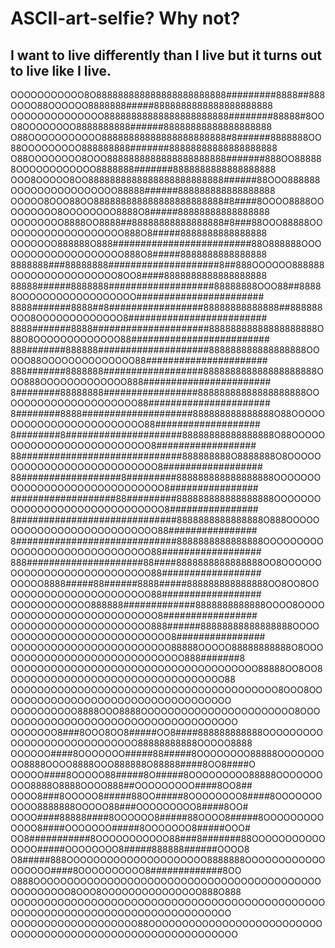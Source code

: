 # ASCII-art-selfie? Why not?
## I want to live differently than I live but it turns out to live like I live.
OOOOOOOOOOO8O888888888888888888888888#########8888##888OOOO88OOOOOO8888888#####8888888888888888888888
OOOOOOOOOOOOOO88888888888888888888888########88888#8OOO8OOOOOOOO8888888888######88888888888888888888
O88OOOOOOOOOOO88888888888888888888888#8######8888888OO88OOOOOOOOO888888888#######88888888888888888888
O88OOOOOOOO8OOO8888888888888888888888#######888OO888888OOOOOOOOOOOO8888888#######8888888888888888888
OOO8OOOOO8OO8888888888888888888888888######88OOO888888OOOOOOOOOOOOOOOO88888######888888888888888888
OOOOO8OOO88OO888888888888888888888888#8####8OOOO8888OOOOOOOOO8OOOOOOOO8888O8#####88888888888888888
OOOOOOOO8888OO8888##88888888888888888#8###88OOO88888OOOOOOOOOOOOOOOOOOO888O8#####8888888888888888
OOOOOOO888888O888#########################88O888888OOOOOOOOOOOOOOOOOOOO888O8#####8888888888888888
8888888###88888888####################8##888OOOOOO888888OOOOOOOOOOOOOOOO8OO8####8888888888888888888
88888######8888888###################88888888OOO88##88888OOOOOOOOOOOOOOOOOO#######################
8888#######8888##8#################88888888888888##888888OOO8OOOOOOOOOOOOO8#########################
8888#######8888#####################88888888888888888888O88O8OOOOOOOOOOOOO88#########################
888#######888888####################888888888888888888OOOOO88OOOOOOOOOOOOOO88######################
888#######8888888##################888888888888888888888OOO888OOOOOOOOOOOOO888#######################
8########88888888#################88888888888888888888OOOOOOOOOOOOOOOOOOOOO88######################
8########8888####################888888888888888O88OOOOOOOOOOOOOOOOOOOOOOOOO88###################
8########8#####################88888888888888888O88OOOOOOOOOOOOOOOOOOOOOOOOOO8##################
88#############################888888888O8888888O8OOOOOOOOOOOOOOOOOOOOOOOOOOO8##################
88##################8#########888888888888888888OOOOOOOOOOOOOOOOOOOOOOOOOOOOOO8################
###################88#########888888888888888888OOOOOOOOOOOOOOOOOOOOOOOOOOOOOO8################
8#############################8888888888888888O888OOOOOOOOOOOOOOOOOOOOOOOOOOO88################
8#############################8888888888888888OOOOOOOOOOOOOOOOOOOOOOOOOOOOOO88##################
888#####################88####8888888888888888OO8OOOOOOOOOOOOOOOOOOOOOOOOOOO88##################
OOOOO8888#####88######8888#####888888888888888OO8OO8OOOOOOOOOOOOOOOOOOOOOOO88##################
OOOOOOOOOOOO888888#############8888888888888OOOO8OOOOOOOOOOOOOOOOOOOOOOOOOO8#################
OOOOOOOOOOOOOOOOOOOOO888######88888888888888888OOOOOOOOOOOOOOOOOOOOOOOOOOOO8################
OOOOOOOOOOOOOOOOOOOOOOOO88888OOOOO88888888888O8OOOOOOOOOOOOOOOOOOOOOOOOOOOOO888#######8
OOOOOOOOOOOOOOOOOOOOOOOOOOOOOOOOOOOOO88888OO8OO8OOOOOOOOOOOOOOOOOOOOOOOOOOOOOOOO88
OOOOOOOOOOOOOOOOOOOOOOOOOOOOOOOOOOOOOOOO8OOO8OOOOOOOOOOOOOOOOOOOOOOOOOOOOOOOOOOO
OOOOOOOOOO8888OOO8888OOOOOOOOOOOOOOOOOOOOOOO8OOOOOOOOOOOOOOOOOOOOOOOOOOOOOOOOOOOOO
OOOOOOO8###8OOO8OO8#####OO8####888888888888OOOOOOOOOOOOOOOOOOOOOOOOOOOO88888888888OOOOO8888
OOOOOO####8OOOOOOO#####88#####8OOOOOOOO88888OOOOOOOOO8888OOOO8888OOO888888O88888####8OO8####O
OOOOO####8OOOOO88#####8O#####8OOOOOOOOO88888OOOOOOOOOO8888O8888OOOO888##OOOOOOOOO####8OO8##
OOOO8###8OOOOO8#####88OO#####8OOOOOOOO8####8OOOOOOOOOOO8888888OOOOO88###OOOOOOOOO8####8OO#
OOOO####88888####8OOOOOO8#####88OOOO8#####8OOOOOOOOOOOOO8####OOOOOOO#####8OOOOOOO8#####OOO#
OO8###########8OOOOOOOOOOO88###8#######88OOOOOOOOOOOOOOO#####OOOOOOOO8#####888888######OOOO8
O8#####888OOOOOOOOOOOOOOOOOOOOO8888888OOOOOOOOOOOOOOOOOO####8OOOOOOOOOO8#############8OO
O888OOOOOOOOOOOOOOOOOOOOOOOOOOOOOOOOOOOOOOOOOOOOOOOOOOOO8OOO8OOOOOOOOOOOOOOO888O888
OOOOOOOOOOOOOOOOOOOOOOOOOOOOOOOOOOOOOOOOOOOOOOOOOOOOOOOOOOOOOOOOOOOOOOOOOOOOOOOO
OOOOOOOOOOOOOOOOOOO88OOOOOOOOOOOOOOOOOOOOOOOOOOOOOOOOOOOOOOOOOOOOOOOOOOOOOOOOOOOO
